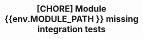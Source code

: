 ---
name: Missing Integration Tests
title: "[CHORE] Module {{env.MODULE_PATH }} missing integration tests"
labels: workflows, backlog
assignees: ''
---
